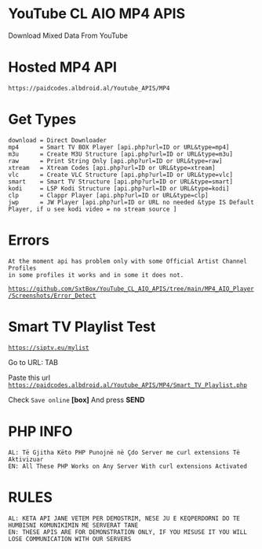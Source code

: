 # YouTube CL AIO MP4 APIS
Download Mixed Data From YouTube
    
# Hosted MP4 API
    https://paidcodes.albdroid.al/Youtube_APIS/MP4
    
# Get Types

    download = Direct Downloader
    mp4      = Smart TV BOX Player [api.php?url=ID or URL&type=mp4]
    m3u      = Create M3U Structure [api.php?url=ID or URL&type=m3u]
    raw      = Print String Only [api.php?url=ID or URL&type=raw]
    xtream   = Xtream Codes [api.php?url=ID or URL&type=xtream]
    vlc      = Create VLC Structure [api.php?url=ID or URL&type=vlc]
    smart    = Smart TV Structure [api.php?url=ID or URL&type=smart]
    kodi     = LSP Kodi Structure [api.php?url=ID or URL&type=kodi]
    clp      = Clappr Player [api.php?url=ID or URL&type=clp]
    jwp      = JW Player [api.php?url=ID or URL no needed &type IS Default Player, if u see kodi video = no stream source ]

# Errors
    
    At the moment api has problem only with some Official Artist Channel Profiles
    in some profiles it works and in some it does not.
<code>https://github.com/SxtBox/YouTube_CL_AIO_APIS/tree/main/MP4_AIO_Player/Screenshots/Error_Detect</code>


# Smart TV Playlist Test

<code>https://siptv.eu/mylist</code>

Go to URL: TAB

Paste this url <code>https://paidcodes.albdroid.al/Youtube_APIS/MP4/Smart_TV_Playlist.php</code>

Check <code>Save online</code> <b>[box]</b> And press <b>SEND</b>

# PHP INFO
    AL: Të Gjitha Këto PHP Punojnë në Çdo Server me curl extensions Të Aktivizuar
    EN: All These PHP Works on Any Server With curl extensions Activated

# RULES
    AL: KETA API JANE VETEM PER DEMOSTRIM, NESE JU E KEQPERDORNI DO TE HUMBISNI KOMUNIKIMIN ME SERVERAT TANE
    EN: THESE APIS ARE FOR DEMONSTRATION ONLY, IF YOU MISUSE IT YOU WILL LOSE COMMUNICATION WITH OUR SERVERS
